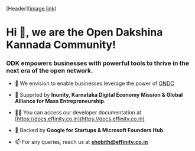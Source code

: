 [Header]([image link](https://ibb.co/2hQ8HvD))
<h1>Hi 👋, we are the Open Dakshina Kannada Community!</h1>
<h3>ODK empowers businesses with powerful tools to thrive in the next era of the open network.</h3>

- 🔭 We envision to enable businesses leverage the power of [ONDC](https://ondc.org)

- 🌱 Supprted by **Inunity, Karnataka Digital Economy Mission & Global Alliance for Mass Entrepreneurship.**

- 👨‍💻 You can access our developer documentation at [https://docs.effinity.co.in](https://docs.effinity.co.in)

- 💬 Backed by **Google for Startups & Microsoft Founders Hub**

- 📫 For any queries, reach us at **shobith@effinity.co.in**
